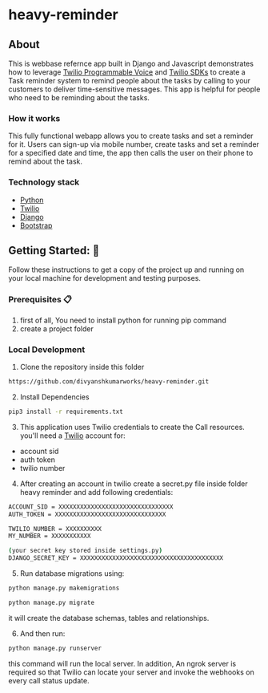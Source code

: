 # heavy-reminder

## About
This is webbase refernce app built in Django and Javascript demonstrates how to leverage [Twilio Programmable Voice](https://www.twilio.com/voice) and [Twilio SDKs](https://www.twilio.com/docs/libraries) to create a Task reminder system to remind people about the tasks by calling to your customers to deliver time-sensitive messages. This app is helpful for people who need to be reminding about the tasks.

### How it works
This fully functional webapp allows you to create tasks and set a reminder for it. Users can sign-up via mobile number, create tasks and set a reminder for a specified date and time, the app then calls the user on their phone to remind about the task. 

### Technology stack

- [Python](https://www.python.org/)
- [Twilio](https://www.twilio.com/docs/voice)
- [Django](https://www.djangoproject.com/start/)
- [Bootstrap](https://getbootstrap.com/docs/5.3/getting-started/introduction/)


## Getting Started: 🚀

Follow these instructions to get a copy of the project up and running on your local machine for development and testing purposes.

### Prerequisites 📋
1. first of all, You need to install python for running pip command
2. create a project folder  

### Local Development
1. Clone the repository inside this folder
```bash
https://github.com/divyanshkumarworks/heavy-reminder.git
```

2. Install Dependencies
```bash
pip3 install -r requirements.txt
```
3. This application uses Twilio credentials to create the Call resources. you'll need a [Twilio](https://www.twilio.com/en-us) account for:
- account sid
- auth token
- twilio number

4. After creating an account in twilio create a secret.py file inside folder heavy reminder and add following credentials: 

```bash
ACCOUNT_SID = XXXXXXXXXXXXXXXXXXXXXXXXXXXXXXXX
AUTH_TOKEN = XXXXXXXXXXXXXXXXXXXXXXXXXXXXXXX

TWILIO_NUMBER = XXXXXXXXXX
MY_NUMBER = XXXXXXXXXXX

(your secret key stored inside settings.py)
DJANGO_SECRET_KEY = XXXXXXXXXXXXXXXXXXXXXXXXXXXXXXXXXXXXXXXX
```
5. Run database migrations using:
```bash
python manage.py makemigrations

python manage.py migrate
```
it will create the database schemas, tables and relationships. 

6. And then run:
```bash
python manage.py runserver
```
this command will run the local server. In addition, An ngrok server is required so that Twilio can locate your server and invoke the webhooks on every call status update.
